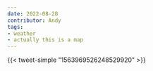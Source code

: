 ```yaml
---
date: 2022-08-28
contributor: Andy
tags:
- weather
- actually this is a map
---
```

{{< tweet-simple "1563969526248529920" >}}

<!-- {< tweet user="US_Stormwatch" id="1563969526248529920" >}} -->
